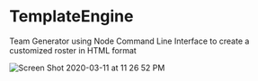 # TemplateEngine

Team Generator using Node Command Line Interface to create a customized roster in HTML format

![Screen Shot 2020-03-11 at 11 26 52 PM](https://user-images.githubusercontent.com/58242373/76484487-4e965f80-63f0-11ea-9458-1602a9c76499.png)


